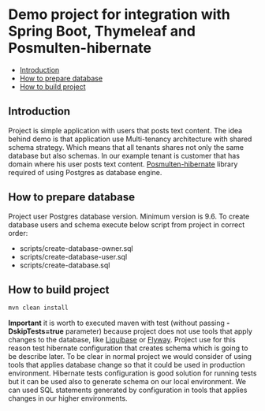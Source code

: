 # Demo project for integration with Spring Boot, Thymeleaf and Posmulten-hibernate

* [Introduction](#introduction)
* [How to prepare database](#how-to-prepare-database)
* [How to build project](#how-to-build-project)

## Introduction
Project is simple application with users that posts text content. 
The idea behind demo is that application use Multi-tenancy architecture with shared schema strategy.
Which means that all tenants shares not only the same database but also schemas.
In our example tenant is customer that has domain where his user posts text content.
[Posmulten-hibernate](https://github.com/starnowski/posmulten-hibernate) library required of using Postgres as database engine.

## How to prepare database
Project user Postgres database version. Minimum version is 9.6.
To create database users and schema execute below script from project in correct order:

- scripts/create-database-owner.sql
- scripts/create-database-user.sql
- scripts/create-database.sql

## How to build project
```bash
mvn clean install
```
**Important** it is worth to executed maven with test (without passing **-DskipTests=true** parameter) because project does not use tools that apply changes to the database, like [Liquibase](https://www.liquibase.org/) or [Flyway](https://flywaydb.org/).
Project use for this reason test hibernate configuration that creates schema which is going to be describe later. 
To be clear in normal project we would consider of using tools that applies database change so that it could be used in production environment.
Hibernate tests configuration is good solution for running tests but it can be used also to generate schema on our local environment.
We can used SQL statements generated by configuration in tools that applies changes in our higher environments.
 

